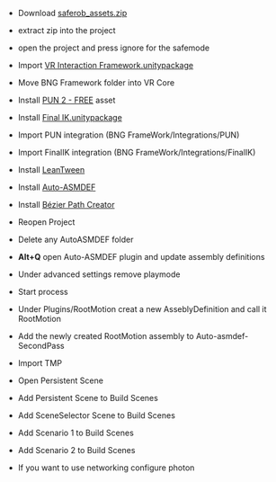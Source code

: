 
- Download [saferob_assets.zip](https://drive.zengo.eu/s/EAQJD8rHkLAtJTE)

- extract zip into the project

- open the project and press ignore for the safemode

- Import [VR Interaction Framework.unitypackage](https://assetstore.unity.com/packages/templates/systems/vr-interaction-framework-161066 "VR Interaction Framework")

- Move BNG Framework folder into VR Core 

- Install [PUN 2 - FREE](https://assetstore.unity.com/packages/tools/network/pun-2-free-119922) asset

- Install [Final IK.unitypackage](https://assetstore.unity.com/packages/tools/animation/final-ik-14290)

- Import PUN integration (BNG FrameWork/Integrations/PUN)

- Import FinalIK integration (BNG FrameWork/Integrations/FinalIK)

- Install [LeanTween](https://assetstore.unity.com/packages/tools/animation/leantween-3595)

- Install [Auto-ASMDEF](https://assetstore.unity.com/packages/tools/utilities/auto-asmdef-156502)

- Install [Bézier Path Creator](https://assetstore.unity.com/packages/tools/utilities/b-zier-path-creator-136082)

- Reopen Project

- Delete any AutoASMDEF folder

- **Alt+Q** open Auto-ASMDEF plugin and update assembly definitions

- Under advanced settings remove playmode

- Start process

- Under Plugins/RootMotion creat a new AsseblyDefinition and call it RootMotion

- Add the newly created RootMotion assembly to Auto-asmdef-SecondPass

- Import TMP

- Open Persistent Scene

- Add Persistent Scene to Build Scenes

- Add SceneSelector Scene to Build Scenes

- Add Scenario 1 to Build Scenes

- Add Scenario 2 to Build Scenes

- If you want to use networking configure photon